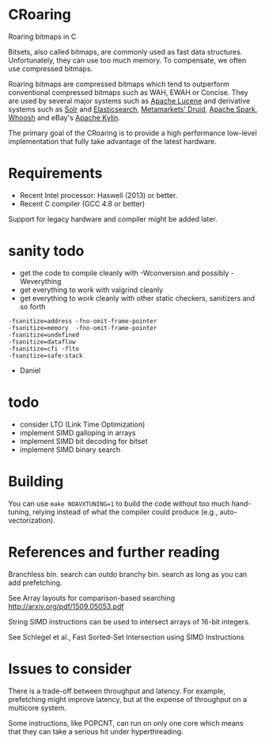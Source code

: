 # CRoaring
Roaring bitmaps in C

Bitsets, also called bitmaps, are commonly used as fast data structures. Unfortunately, they can use too much memory.
 To compensate, we often use compressed bitmaps.

Roaring bitmaps are compressed bitmaps which tend to outperform conventional compressed bitmaps such as WAH, EWAH or Concise.
They are used by several major systems such as [Apache Lucene][lucene] and derivative systems such as [Solr][solr] and
[Elasticsearch][elasticsearch], [Metamarkets' Druid][druid], [Apache Spark][spark], [Whoosh][whoosh] and eBay's [Apache Kylin][kylin].

[lucene]: https://lucene.apache.org/
[solr]: https://lucene.apache.org/solr/
[elasticsearch]: https://www.elastic.co/products/elasticsearch
[druid]: http://druid.io/
[spark]: https://spark.apache.org/
[whoosh]: https://bitbucket.org/mchaput/whoosh/wiki/Home
[kylin]: http://kylin.apache.org/

The primary goal of the CRoaring is to provide a high performance low-level implementation that fully take advantage
of the latest hardware.

# Requirements

- Recent Intel processor: Haswell (2013) or better.
- Recent C compiler (GCC 4.8 or better)

Support for legacy hardware and compiler might be added later.

# sanity todo
- get the code to compile cleanly with -Wconversion and possibly -Weverything
- get everything to work with valgrind cleanly
- get everything to work cleanly with other static checkers, sanitizers and so forth

```
-fsanitize=address -fno-omit-frame-pointer
-fsanitize=memory  -fno-omit-frame-pointer
-fsanitize=undefined
-fsanitize=dataflow
-fsanitize=cfi -flto
-fsanitize=safe-stack
```
- Daniel


# todo

- consider LTO (Link Time Optimization)
- implement SIMD galloping in arrays
- implement SIMD bit decoding for bitset
- implement SIMD binary search

# Building

You can use ```make NOAVXTUNING=1``` to build the code
without too much hand-tuning, relying instead of what
the compiler could produce (e.g., auto-vectorization).

# References and further reading

Branchless bin. search can outdo branchy bin. search 
as long as you can add prefetching.

See  Array layouts for comparison-based searching http://arxiv.org/pdf/1509.05053.pdf


String SIMD instructions can be used to intersect arrays of
16-bit integers.

See Schlegel et al., Fast Sorted-Set Intersection using SIMD Instructions

# Issues to consider

There is a trade-off between throughput and latency. For example, 
prefetching might improve latency, but at the expense of throughput
on a multicore system.

Some instructions, like POPCNT, can run on only one core which means
that they can take a serious hit under hyperthreading.


